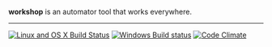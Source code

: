 **workshop** is an automator tool that works everywhere.

---

[![Linux and OS X Build Status](https://img.shields.io/travis/alganet/workshop.svg?style=flat-square&label=Linux+/+OS+X+Builds)](https://travis-ci.org/alganet/workshop) [![Windows Build status](https://img.shields.io/appveyor/ci/alganet/workshop.svg?style=flat-square&label=Windows+Builds)](https://ci.appveyor.com/project/alganet/workshop-fat52) [![Code Climate](https://img.shields.io/codeclimate/github/alganet/workshop.svg?style=flat-square&label=Code+Quality)](https://codeclimate.com/github/alganet/workshop/)
